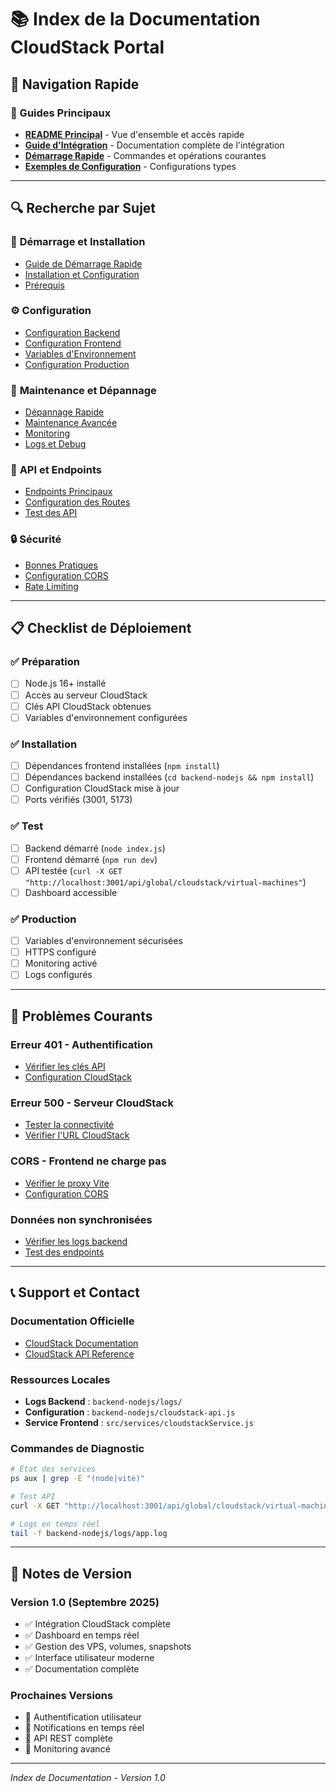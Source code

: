 # 📚 Index de la Documentation CloudStack Portal

## 🎯 Navigation Rapide

### 📖 Guides Principaux
- **[README Principal](README.md)** - Vue d'ensemble et accès rapide
- **[Guide d'Intégration](CLOUDSTACK_INTEGRATION_GUIDE.md)** - Documentation complète de l'intégration
- **[Démarrage Rapide](QUICK_START_CLOUDSTACK.md)** - Commandes et opérations courantes
- **[Exemples de Configuration](CONFIGURATION_EXAMPLE.md)** - Configurations types

---

## 🔍 Recherche par Sujet

### 🚀 **Démarrage et Installation**
- [Guide de Démarrage Rapide](QUICK_START_CLOUDSTACK.md#démarrage-rapide)
- [Installation et Configuration](CLOUDSTACK_INTEGRATION_GUIDE.md#déploiement)
- [Prérequis](CLOUDSTACK_INTEGRATION_GUIDE.md#prérequis)

### ⚙️ **Configuration**
- [Configuration Backend](CONFIGURATION_EXAMPLE.md#configuration-backend)
- [Configuration Frontend](CONFIGURATION_EXAMPLE.md#configuration-frontend)
- [Variables d'Environnement](CONFIGURATION_EXAMPLE.md#variables-denvironnement)
- [Configuration Production](CONFIGURATION_EXAMPLE.md#configuration-production)

### 🔧 **Maintenance et Dépannage**
- [Dépannage Rapide](QUICK_START_CLOUDSTACK.md#dépannage-rapide)
- [Maintenance Avancée](CLOUDSTACK_INTEGRATION_GUIDE.md#maintenance-et-dépannage)
- [Monitoring](CLOUDSTACK_INTEGRATION_GUIDE.md#monitoring)
- [Logs et Debug](QUICK_START_CLOUDSTACK.md#vérifier-les-logs)

### 🔌 **API et Endpoints**
- [Endpoints Principaux](CLOUDSTACK_INTEGRATION_GUIDE.md#api-endpoints)
- [Configuration des Routes](CONFIGURATION_EXAMPLE.md#endpoints-configuration)
- [Test des API](QUICK_START_CLOUDSTACK.md#test-de-connexion)

### 🔒 **Sécurité**
- [Bonnes Pratiques](CLOUDSTACK_INTEGRATION_GUIDE.md#sécurité)
- [Configuration CORS](CONFIGURATION_EXAMPLE.md#configuration-sécurité)
- [Rate Limiting](CONFIGURATION_EXAMPLE.md#rate-limiting)

---

## 📋 Checklist de Déploiement

### ✅ **Préparation**
- [ ] Node.js 16+ installé
- [ ] Accès au serveur CloudStack
- [ ] Clés API CloudStack obtenues
- [ ] Variables d'environnement configurées

### ✅ **Installation**
- [ ] Dépendances frontend installées (`npm install`)
- [ ] Dépendances backend installées (`cd backend-nodejs && npm install`)
- [ ] Configuration CloudStack mise à jour
- [ ] Ports vérifiés (3001, 5173)

### ✅ **Test**
- [ ] Backend démarré (`node index.js`)
- [ ] Frontend démarré (`npm run dev`)
- [ ] API testée (`curl -X GET "http://localhost:3001/api/global/cloudstack/virtual-machines"`)
- [ ] Dashboard accessible

### ✅ **Production**
- [ ] Variables d'environnement sécurisées
- [ ] HTTPS configuré
- [ ] Monitoring activé
- [ ] Logs configurés

---

## 🚨 Problèmes Courants

### **Erreur 401 - Authentification**
- [Vérifier les clés API](QUICK_START_CLOUDSTACK.md#problème--erreur-401-authentification)
- [Configuration CloudStack](CONFIGURATION_EXAMPLE.md#configuration-cloudstack-api)

### **Erreur 500 - Serveur CloudStack**
- [Tester la connectivité](QUICK_START_CLOUDSTACK.md#problème--erreur-500-serveur-cloudstack)
- [Vérifier l'URL CloudStack](CONFIGURATION_EXAMPLE.md#configuration-cloudstack-api)

### **CORS - Frontend ne charge pas**
- [Vérifier le proxy Vite](QUICK_START_CLOUDSTACK.md#problème--frontend-ne-charge-pas-les-données)
- [Configuration CORS](CONFIGURATION_EXAMPLE.md#cors-configuration)

### **Données non synchronisées**
- [Vérifier les logs backend](QUICK_START_CLOUDSTACK.md#vérifier-les-logs)
- [Test des endpoints](QUICK_START_CLOUDSTACK.md#vérifier-les-données-cloudstack)

---

## 📞 Support et Contact

### **Documentation Officielle**
- [CloudStack Documentation](https://docs.cloudstack.apache.org/)
- [CloudStack API Reference](https://cloudstack.apache.org/api.html)

### **Ressources Locales**
- **Logs Backend** : `backend-nodejs/logs/`
- **Configuration** : `backend-nodejs/cloudstack-api.js`
- **Service Frontend** : `src/services/cloudstackService.js`

### **Commandes de Diagnostic**
```bash
# État des services
ps aux | grep -E "(node|vite)"

# Test API
curl -X GET "http://localhost:3001/api/global/cloudstack/virtual-machines"

# Logs en temps réel
tail -f backend-nodejs/logs/app.log
```

---

## 📝 Notes de Version

### **Version 1.0** (Septembre 2025)
- ✅ Intégration CloudStack complète
- ✅ Dashboard en temps réel
- ✅ Gestion des VPS, volumes, snapshots
- ✅ Interface utilisateur moderne
- ✅ Documentation complète

### **Prochaines Versions**
- 🔄 Authentification utilisateur
- 🔄 Notifications en temps réel
- 🔄 API REST complète
- 🔄 Monitoring avancé

---

*Index de Documentation - Version 1.0*
